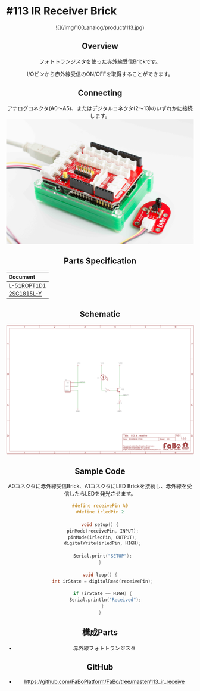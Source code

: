 # #113 IR Receiver Brick

<center>![](/img/100_analog/product/113.jpg)
<!--COLORME-->

## Overview
フォトトランジスタを使った赤外線受信Brickです。

I/Oピンから赤外線受信のON/OFFを取得することができます。

## Connecting

アナログコネクタ(A0〜A5)、またはデジタルコネクタ(2〜13)のいずれかに接続します。
![](/img/100_analog/connect/113_new_with_arduino.jpg)

## Parts Specification
| Document |
|:--|
| [L-51ROPT1D1](http://akizukidenshi.com/catalog/g/gI-04211/) |
| [2SC1815L-Y](http://akizukidenshi.com/catalog/g/gI-06475/) |

## Schematic
![](/img/100_analog/schematic/113_ir_receive.png)

## Sample Code

A0コネクタに赤外線受信Brick、A1コネクタにLED Brickを接続し、赤外線を受信したらLEDを発光させます。


```c
#define receivePin A0
#define irledPin 2

void setup() {
  pinMode(receivePin, INPUT);
  pinMode(irledPin, OUTPUT);
  digitalWrite(irledPin, HIGH);

  Serial.print("SETUP");
}

void loop() {
  int irState = digitalRead(receivePin);

  if (irState == HIGH) {
    Serial.println("Received");
  }
}
```

## 構成Parts
- 赤外線フォトトランジスタ

## GitHub
- https://github.com/FaBoPlatform/FaBo/tree/master/113_ir_receive
